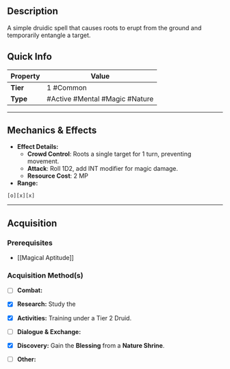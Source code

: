 ## Description
 A simple druidic spell that causes roots to erupt from the ground and temporarily entangle a target.

## Quick Info
| Property | Value     |
| -------- | --------- |
| **Tier** | 1 #Common |
| **Type** | #Active #Mental #Magic #Nature |

---

## Mechanics & Effects
- **Effect Details:**
    - **Crowd Control**: Roots a single target for 1 turn, preventing movement.
    - **Attack**: Roll 1D2, add INT modifier for magic damage.
    - **Resource Cost**: 2 MP
- **Range:**
```
[o][x][x]
```

---

## Acquisition
### Prerequisites
- [[Magical Aptitude]]

### Acquisition Method(s)
- [ ] **Combat:** 
- [x] **Research:** Study the 
- [x] **Activities:** Training under a Tier 2 Druid.
- [ ] **Dialogue & Exchange:** 
- [x] **Discovery:** Gain the **Blessing** from a **Nature Shrine**.
- [ ] **Other:** 

